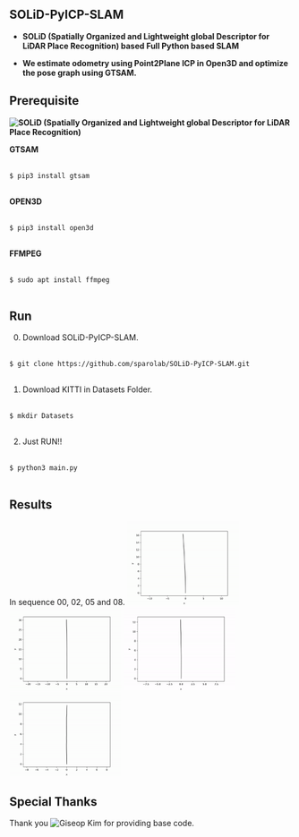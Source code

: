 ## SOLiD-PyICP-SLAM
* **SOLiD (Spatially Organized and Lightweight global Descriptor for LiDAR Place Recognition) based Full Python based SLAM**

* **We estimate odometry using Point2Plane ICP in Open3D and optimize the pose graph using GTSAM.**

## Prerequisite
**![SOLiD](https://github.com/sparolab/SOLiD) (Spatially Organized and Lightweight global Descriptor for LiDAR Place Recognition)**  

**GTSAM**
<pre>
<code>
$ pip3 install gtsam
</code>
</pre>  

**OPEN3D**
<pre>
<code>
$ pip3 install open3d
</code>
</pre>  

**FFMPEG**
<pre>
<code>
$ sudo apt install ffmpeg
</code>
</pre>  

## Run
0. Download SOLiD-PyICP-SLAM.
<pre>
<code>
$ git clone https://github.com/sparolab/SOLiD-PyICP-SLAM.git
</code>
</pre>  

1. Download KITTI in Datasets Folder.
<pre>
<code>
$ mkdir Datasets
</code>
</pre>  

2. Just RUN!!
<pre>
<code>
$ python3 main.py
</code>
</pre>  

## Results
In sequence 00, 02, 05 and 08.
<img src="result/00.gif" width="200"/> <img src="result/02.gif" width="200"/> <img src="result/05.gif" width="200"/> <img src="result/08.gif" width="200"/>

## Special Thanks
Thank you ![Giseop Kim](https://github.com/gisbi-kim/PyICP-SLAM) for providing base code.
